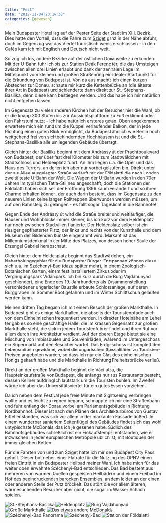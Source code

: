 ```yaml
---
title: "Pest"
date: "2012-11-04T23:16:38"
categories: [gewesen]
---
```


Mein Budapester Hotel lag auf der Pester Seite der Stadt im XIII. Bezirk. Dies hatte den Vorteil, dass die Fähre zum [Sziget](/2012/09/04/sziget-2012/) ganz in der Nähe abfuhr, doch im Gegenzug war das Viertel touristisch wenig erschlossen - in den Cafés kam ich mit Englisch und Deutsch nicht weit.

So zog ich los, andere Bezirke auf der östlichen Donauseite zu erkunden. Mit der U-Bahn fuhr ich bis zur Station Deák Ferenc tér, die das Umsteigen zwischen allen drei Linien erlaubt und dank der zentralen Lage im Mittelpunkt vom kleinen und großen Straßenring ein idealer Startpunkt für die Erkundung von Budapest ist. Von da aus machte ich einen kurzen Abstecher zur Donau, schaute mir kurz die Kettenbrücke an (die älteste ihrer Art in Budapest) und schlenderte dann direkt zur St.-Stephans-Basilika, denn diese kann bestiegen werden. Und das habe ich mir natürlich nicht entgehen lassen.

Im Gegensatz zu vielen anderen Kirchen hat der Besucher hier die Wahl, ob er die knapp 300 Stufen bis zur Aussichtsplattform zu Fuß erklimmt oder den Fahrstuhl nutzt - ich habe natürlich ersteres getan. Oben angekommen erwartete mich ein rund um die Kuppel verlaufender Balkon, der in jede Richtung einen guten Blick ermöglicht, da Budapest ähnlich wie Berlin noch weitgehend frei von sichtbehindernden Hochhäusern ist und die St.-Stephans-Basilika alle umliegenden Gebäude überragt.

Gleich hinter der Basilika beginnt mit dem Andrássy út der Prachtboulevard von Budapest, der über fast drei Kilometer bis zum Stadtwäldchen mit Stadtschloss und Heldenplatz führt. An ihm liegen u.a. die Oper und das Haus des Terrors, an denen ich aber nur vorbei gelaufen bin. Direkt unter der als Allee ausgelegten Straße verläuft mit der Földalatti die nach London zweitälteste U-Bahn der Welt. Die Wagen der U-Bahn wurden in den 70er Jahren im typischen Tatra-Stil neu angeschafft, doch die Stationen der Földalatti haben sich seit der Eröffnung 1896 kaum verändert und so ihren Charme erhalten können, der auch darin besteht, dass im Gegensatz zu den neueren Linien keine langen Rolltreppen überwunden werden müssen, um auf den Bahnsteig zu gelangen - es fällt sogar Tageslicht in die Bahnhöfe!

Gegen Ende der Andrássy út wird die Straße breiter und weitläufiger, die Häuser und Wohnblöcke immer kleiner, bis ich kurz vor dem Heldenplatz nur noch zwischen Stadtvillen flanierte. Der Heldenplatz selber ist ein riesiger gepflasterter Platz, der links und rechts von der Kunsthalle und dem Museum der Bildenden Künste eingerahmt wird. Markant ist das Millenniumsdenkmal in der Mitte des Platzes, von dessen hoher Säule der Erzengel Gabriel herabschaut.

Gleich hinter dem Heldenplatz beginnt das Stadtwäldchen, ein Naherholungsgebiet für die Budapester Bürger. Entspannen können diese sich u.a. im Széchenyi-Bad (dazu später mehr), in einem Zoologisch-Botanischen Garten, einem fest installiertem Zirkus oder im Vergnügungspark Vidámpark. Ich bin kurz durch die Burg Vajdahunyad geschlendert, eine Ende des 19. Jahrhunderts als Zusammenstellung verschiedener ungarischer Baustile erbaute Schlossanlage, auf deren Burggraben im Sommer Boot gefahren und im Winter Schlittschuh gelaufen werden kann.

Meinen dritten Tag begann ich mit einem Besuch der großen Markthalle. In Budapest gibt es einige Markthallen, die abseits der Touristenpfade auch von dem Einheimischen frequentiert werden. In direkter Hotelnähe am Lehel tér gab es so eine geschäftige Halle, die im krassen Gegensatz zur großen Markthalle steht, die sich in jedem Touristenführer findet und ihren Ruf vor allem durch ihre Architektur verdient. Auf der oberen Etage bietet sie eine Mischung von Imbissbuden und Souvenirläden, während im Untergeschoss ein Supermarkt auf den Besucher wartet. Das Erdgeschoss ist komplett den Lebensmitteln gewidmet, wobei die ungarischen Spezialitäten zu Touristen-Preisen angeboten wurden, so dass ich nur ein Glas des einheimischen Honigs gekauft habe und die Markthalle in Richtung Freiheitsbrücke verließ.

Direkt an der großen Markthalle beginnt die Váci utca, die Haupteinkaufstraße von Budapest, die anfangs nur aus Restaurants besteht, dessen Kellner aufdringlich lautstark um die Touristen buhlen. Im Zweifel würde ich aber das Universitätsviertel für ein gutes Essen vorziehen.

Da ich neben dem Festival jede freie Minute mit Sightseeing verbringen wollte und es leicht zu regnen begann, schnappte ich mir eine Straßenbahn und fuhr entlang der Donau vorbei am Parlamentsgebäude in Richtung Nordbahnhof. Dieser ist nach den Plänen des Architekturbüros von Gustav Eiffel enstanden, was sich vor allem in der markanten Fassade äußert. In einem wunderbar saniertem Seitenflügel des Gebäudes findet sich das wohl untypischste McDonals, das ich je gesehen habe. Südlich des Bahnhofsgebäudes schließlich ist ein Einkaufstempel entstanden, wie er inzwischen in jeder europäischen Metropole üblich ist; mit Boutiquen der immer gleichen Ketten.

Für die Fahrten von und zum Sziget hatte ich mir den Budapest City Pass geholt. Dieser bot neben einer Flatrate für die Nutzung des ÖPNV einen freien Eintritt in ein Budapester Heilbad meiner Wahl. Ich habe mich für das weiter oben erwähnte Széchenyi-Bad entschieden. Das Bad besteht aus mehreren von warmen Quellen gespeisten Heilbädern und einem Freibad im Hof des [beeindruckenden barocken Ensembles](https://de.wikipedia.org/wiki/Széchenyi-Heilbad#/media/Datei:Szechenyifurdo.jpg), an dem leider an der einen oder anderen Stelle der Putz bröckelt. Das stört die vor allem älteren, wärmesuchenden Besucher aber nicht, die sogar im Wasser Schach spielen.

![St.-Stephans-Basilika](budapest_04.jpg)
![Heldenplatz](budapest_05.jpg)
![Burg Vajdahunyad](budapest_06.jpg)
![Große Markthalle](budapest_09.jpg)
![Das etwas andere McDonalds](budapest_11.jpg)
![Széchenyi-Bad Panorama](budapest_12.jpg)
![Széchenyi-Bad](budapest_13.jpg)
![Station der Földalatti](budapest_14.jpg)
